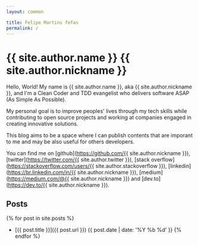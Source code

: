 ```yaml
---
layout: common

title: Felipe Martins fefas
permalink: /
---
```


# {{ site.author.name }} <span class="nickname">{{ site.author.nickname }}</span>

Hello, World! My name is {{ site.author.name }}, aka <span class="nickname"> {{
site.author.nickname }}</span>, and I'm a Clean Coder and TDD evangelist who
delivers software ASAP (As Simple As Possible).

My personal goal is to improve peoples' lives through my tech skills while
contributing to open source projects and working at companies engaged in
creating innovative solutions.

This blog aims to be a space where I can publish contents that are imporant to
me and may be also useful for others developers.

You can find me on
  [github](https://github.com/{{ site.author.nickname }}),
  [twitter](https://twitter.com/{{ site.author.twitter }}),
  [stack overflow](https://stackoverflow.com/users/{{ site.author.stackoverflow }}),
  [linkedin](https://br.linkedin.com/in/{{ site.author.nickname }}),
  [medium](https://medium.com/@{{ site.author.nickname }}) and
  [dev.to](https://dev.to/{{ site.author.nickname }}).

## Posts

{% for post in site.posts %}
  * [{{ post.title }}]({{ post.url }}) <span class="post-date">{{ post.date | date: '%Y %b %d' }}</span>
{% endfor %}
